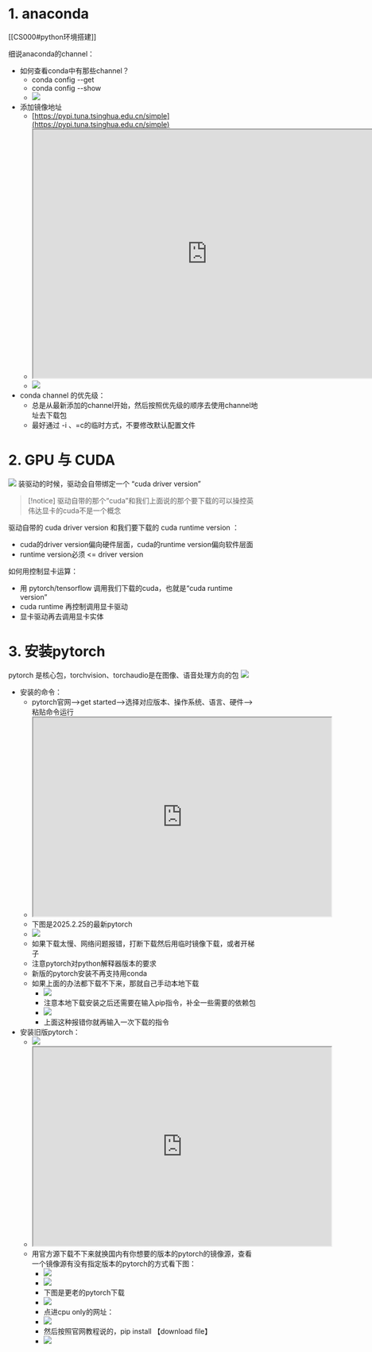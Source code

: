 # 1. anaconda

[[CS000#python环境搭建]]

细说anaconda的channel：
- 如何查看conda中有那些channel？
	- conda config --get
	- conda config --show
	- ![](https://abigail-1315839746.cos.ap-nanjing.myqcloud.com/typora/20250225112415450.png)
- 添加镜像地址
	- [https://pypi.tuna.tsinghua.edu.cn/simple](https://pypi.tuna.tsinghua.edu.cn/simple)
	- <iframe width="700" height="500" src="https://mirrors.tuna.tsinghua.edu.cn/help/pypi/"></iframe>
	- ![](https://abigail-1315839746.cos.ap-nanjing.myqcloud.com/typora/20250225113042823.png)
- conda channel 的优先级：
	- 总是从最新添加的channel开始，然后按照优先级的顺序去使用channel地址去下载包
	- 最好通过 -i 、=c的临时方式，不要修改默认配置文件
# 2. GPU 与 CUDA

![](https://abigail-1315839746.cos.ap-nanjing.myqcloud.com/typora/IMG_2651(20250224-222525).PNG)
装驱动的时候，驱动会自带绑定一个 “cuda driver version” 

>[!notice]
>驱动自带的那个“cuda”和我们上面说的那个要下载的可以操控英伟达显卡的cuda不是一个概念

驱动自带的 cuda driver version 和我们要下载的 cuda runtime version ：
- cuda的driver version偏向硬件层面，cuda的runtime version偏向软件层面
- runtime version必须 <= driver version

如何用控制显卡运算：
- 用 pytorch/tensorflow 调用我们下载的cuda，也就是“cuda runtime version”
- cuda runtime 再控制调用显卡驱动
- 显卡驱动再去调用显卡实体


# 3. 安装pytorch

pytorch 是核心包，torchvision、torchaudio是在图像、语音处理方向的包
![](https://abigail-1315839746.cos.ap-nanjing.myqcloud.com/typora/20250225120405305.png)
- 安装的命令：
	- pytorch官网-->get started-->选择对应版本、操作系统、语言、硬件-->粘贴命令运行
	- <iframe width="600" height="400"  src="https://pytorch.org/get-started/locally/"></iframe>
	- 下图是2025.2.25的最新pytorch
	- ![](https://abigail-1315839746.cos.ap-nanjing.myqcloud.com/typora/20250225121504756.png)
	- 如果下载太慢、网络问题报错，打断下载然后用临时镜像下载，或者开梯子
	- 注意pytorch对python解释器版本的要求
	- 新版的pytorch安装不再支持用conda
	- 如果上面的办法都下载不下来，那就自己手动本地下载
		- ![](https://abigail-1315839746.cos.ap-nanjing.myqcloud.com/typora/20250225125938597.png)
		- 注意本地下载安装之后还需要在输入pip指令，补全一些需要的依赖包
		- ![](https://abigail-1315839746.cos.ap-nanjing.myqcloud.com/typora/20250225130238007.png)
		- 上面这种报错你就再输入一次下载的指令
- 安装旧版pytorch：
	- ![](https://abigail-1315839746.cos.ap-nanjing.myqcloud.com/typora/20250225135321828.png)
	- <iframe width="600" height="400" src="https://pytorch.org/get-started/previous-versions/"></iframe>
	- 用官方源下载不下来就换国内有你想要的版本的pytorch的镜像源，查看一个镜像源有没有指定版本的pytorch的方式看下图：
		- ![](https://abigail-1315839746.cos.ap-nanjing.myqcloud.com/typora/3111255a-e2de-42a5-8a77-b5ec28fd6a11.png)
		- ![](https://abigail-1315839746.cos.ap-nanjing.myqcloud.com/typora/20250225134232523.png)
		- 下图是更老的pytorch下载
		- ![](https://abigail-1315839746.cos.ap-nanjing.myqcloud.com/typora/20250225134859676.png)
		- 点进cpu only的网址：
		- ![](https://abigail-1315839746.cos.ap-nanjing.myqcloud.com/typora/20250225134656267.png)
		- 然后按照官网教程说的，pip install 【download file】
		- ![](https://abigail-1315839746.cos.ap-nanjing.myqcloud.com/typora/20250225135118714.png)